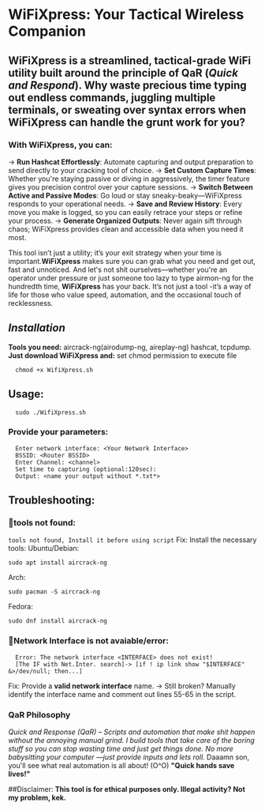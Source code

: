 # **WiFiXpress: Your Tactical Wireless Companion**

## **WiFiXpress** is a streamlined, tactical-grade WiFi utility built around the principle of **QaR** (*Quick and Respond*). Why waste precious time typing out endless commands, juggling multiple terminals, or sweating over syntax errors when WiFiXpress can handle the grunt work for you?

### With WiFiXpress, you can:
  -> **Run Hashcat Effortlessly**: Automate capturing and output preparation to send directly to your cracking tool of choice.
  -> **Set Custom Capture Times**: Whether you're staying passive or diving in aggressively, the timer feature gives you precision control over your capture sessions.
  -> **Switch Between Active and Passive Modes**: Go loud or stay sneaky-beaky—WiFiXpress responds to your operational needs.
  -> **Save and Review History**: Every move you make is logged, so you can easily retrace your steps or refine your process.
  -> **Generate Organized Outputs**: Never again sift through chaos; WiFiXpress provides clean and accessible data when you need it most.

This tool isn’t just a utility; it’s your exit strategy when your time is important.**WiFiXpress** makes sure you can grab what you need and get out, fast and unnoticed.
And let's not shit ourselves—whether you're an operator under pressure or just someone too lazy to type airmon-ng for the hundredth time, **WiFiXpress** has your back. It’s not just a tool 
-it’s a way of life for those who value speed, automation, and the occasional touch of recklessness.

## *Installation*
**Tools you need:** aircrack-ng(airodump-ng, aireplay-ng) hashcat, tcpdump.
**Just download WiFiXpress and:**
set chmod permission to execute file
```
  chmod +x WifiXpress.sh
```
## Usage: 
```
  sudo ./WifiXpress.sh
```
### Provide your parameters: 
```
  Enter network interface: <Your Network Interface>
  BSSID: <Router BSSID>
  Enter Channel: <channel>
  Set time to capturing (optional:120sec):
  Output: <name your output without *.txt*>
```

## Troubleshooting: 
### 🔴**tools not found**: 
```tools not found, Install it before using script```
Fix: Install the necessary tools:
Ubuntu/Debian:
```
sudo apt install aircrack-ng
```
Arch:
```
sudo pacman -S aircrack-ng
```
Fedora:
```
sudo dnf install aircrack-ng
```
### 🔴**Network Interface is not avaiable/error**:
```
  Error: The network interface <INTERFACE> does not exist!
  [The IF with Net.Inter. search]-> [if ! ip link show "$INTERFACE" &>/dev/null; then...]
```
Fix: Provide a **valid network interface** name.
-> Still broken? Manually identify the interface name and comment out lines 55-65 in the script.

### QaR Philosophy
*Quick and Response (QaR) – Scripts and automation that make shit happen without the annoying manual grind. I build tools that take care of the boring stuff so you can stop wasting time and just get things done. No more babysitting your computer —just provide inputs and lets roll.*
Daaamn son, you'll see what real automation is all about! (O^O)
**"Quick hands save lives!"**

##Disclaimer: 
**This tool is for ethical purposes only. Illegal activity? Not my problem, kek.**

